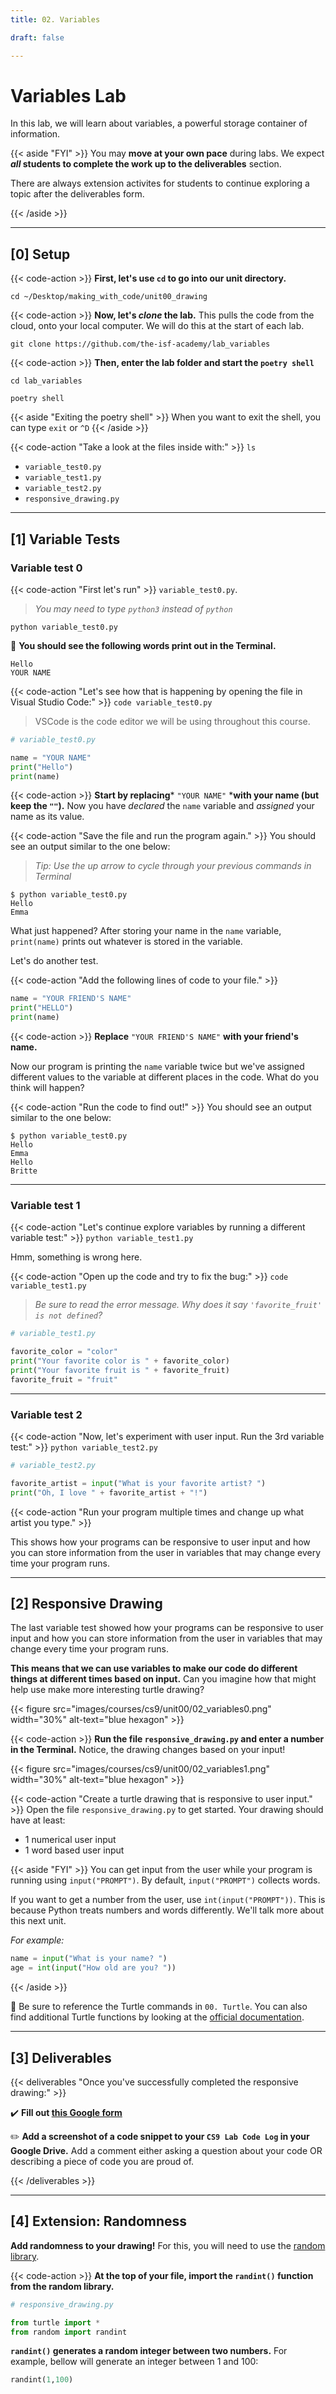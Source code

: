 ```yaml
---
title: 02. Variables

draft: false

---
```


# Variables Lab
In this lab, we will learn about variables, a powerful storage container of information.

{{< aside "FYI" >}}
You may **move at your own pace** during labs. We expect ***all* students to complete the work up to the deliverables** section. 

There are always extension activites for students to continue exploring a topic after the deliverables form. 

{{< /aside >}}


---

## [0] Setup


{{< code-action >}} **First, let's use `cd` to go into our unit directory.**
```shell
cd ~/Desktop/making_with_code/unit00_drawing
```

{{< code-action >}} **Now, let's *clone* the lab.** This pulls the code from the cloud, onto your local computer. We will do this at the start of each lab.
```shell
git clone https://github.com/the-isf-academy/lab_variables
```

{{< code-action >}} **Then, enter the lab folder and start the `poetry shell`**
```shell
cd lab_variables
```

```shell
poetry shell
```


{{< aside "Exiting the poetry shell" >}}
When you want to exit the shell, you can type `exit` or `^D`
{{< /aside >}}

{{< code-action "Take a look at the files inside with:" >}} `ls`
- `variable_test0.py`
- `variable_test1.py`
- `variable_test2.py`
- `responsive_drawing.py`

---

## [1] Variable Tests


### Variable test 0

{{< code-action "First let's run" >}} `variable_test0.py`.
> *You may need to type `python3` instead of `python`*
```shell
python variable_test0.py
```

👀 **You should see the following words print out in the Terminal.**
```shell
Hello
YOUR NAME
```

{{< code-action "Let's see how that is happening by opening the file in Visual Studio Code:" >}} `code variable_test0.py`
> VSCode is the code editor we will be using throughout this course.

```python
# variable_test0.py

name = "YOUR NAME"
print("Hello")
print(name)
```

{{< code-action >}} **Start by replacing*** `"YOUR NAME"` ***with your name (but keep the `""`).** Now you have *declared* the `name` variable and *assigned* your name as its value.

{{< code-action "Save the file and run the program again." >}} You should see an output similar to the one below:
> *Tip: Use the up arrow to cycle through your previous commands in Terminal*

```shell
$ python variable_test0.py
Hello
Emma
```

What just happened? After storing your name in the `name` variable, `print(name)` prints out whatever is stored in the variable.

Let's do another test.

{{< code-action "Add the following lines of code to your file." >}}

```python
name = "YOUR FRIEND'S NAME"
print("HELLO")
print(name)
```

{{< code-action >}} **Replace** `"YOUR FRIEND'S NAME"` **with your friend's name.**

Now our program is printing the `name` variable twice but we've assigned different values to the
variable at different places in the code. What do you think will happen?

{{< code-action "Run the code to find out!" >}} You should see an output similar to the one below:
```shell
$ python variable_test0.py
Hello
Emma
Hello
Britte

```
---

### Variable test 1

{{< code-action "Let's continue explore variables by running a different variable test:" >}} `python variable_test1.py`

Hmm, something is wrong here.

{{< code-action "Open up the code and try to fix the bug:" >}} `code variable_test1.py`
> *Be sure to read the error message. Why does it say `'favorite_fruit' is not defined`?*
```python
# variable_test1.py

favorite_color = "color"
print("Your favorite color is " + favorite_color)
print("Your favorite fruit is " + favorite_fruit)
favorite_fruit = "fruit"
```


---

### Variable test 2
{{< code-action "Now, let's experiment with user input. Run the 3rd variable test:"  >}} `python variable_test2.py`

```python
# variable_test2.py

favorite_artist = input("What is your favorite artist? ")
print("Oh, I love " + favorite_artist + "!")
```

{{< code-action "Run your program multiple times and change up what artist you type." >}}

This shows how your programs can be responsive to user input and how you can store
information from the user in variables that may change every time your program runs.


---


## [2] Responsive Drawing


The last variable test showed how your programs can be responsive to user input and how you can store information from the user in variables that may change every time your program runs.

**This means that we can use variables to make our code do different things at different times based on input.** Can you imagine how that might help use make more interesting turtle drawing?

{{< figure src="images/courses/cs9/unit00/02_variables0.png" width="30%" alt-text="blue hexagon" >}}

{{< code-action >}} **Run the file `responsive_drawing.py` and enter a number in the Terminal.** Notice, the drawing changes based on your input!

{{< figure src="images/courses/cs9/unit00/02_variables1.png" width="30%" alt-text="blue hexagon" >}}


{{< code-action "Create a turtle drawing that is responsive to user input." >}} Open the file `responsive_drawing.py` to get started. Your drawing should have at least: 
- 1 numerical user input
- 1 word based user input


{{< aside "FYI" >}}
You can get input from the user while your program is running using `input("PROMPT")`. By default, `input("PROMPT")` collects words.

If you want to get a number from the user, use `int(input("PROMPT"))`. This is because
Python treats numbers and words differently. We'll talk more about this next unit.

*For example:*
```python
name = input("What is your name? ")
age = int(input("How old are you? "))
```

{{< /aside >}}


📖 Be sure to reference the Turtle commands in `00. Turtle`. You can also find additional Turtle functions by looking at the [official documentation](https://docs.python.org/3/library/turtle.html).

---

## [3] Deliverables


{{< deliverables  "Once you've successfully completed the responsive drawing:" >}}

✔️   **Fill out [this Google form](https://docs.google.com/forms/d/e/1FAIpQLScsVvy1k4qOm4MHAYpliMpBdXSiNsCG25tvrDvz6i6YMf7FUQ/viewform?usp=sf_link)**

✏️  **Add a screenshot of a code snippet to your `CS9 Lab Code Log` in your Google Drive.** Add a comment either asking a question about your code OR describing a piece of code you are proud of. 


{{< /deliverables >}}

---

## [4] Extension: Randomness


**Add randomness to your drawing!** For this, you will need to use the [random library](https://docs.python.org/3/library/random.html).  

{{< code-action >}} **At the top of your file, import the `randint()` function from the random library.**
```python
# responsive_drawing.py

from turtle import *
from random import randint
```

**`randint()` generates a random integer between two numbers.** For example, bellow will generate an integer between 1 and 100:
```python
randint(1,100)
```


<!-- 

For example, if the user inputs `1` the face should be an average size. If the user inputs `.5`, the face should be half size. If the user inputs `2`, the face should be twice the size.


{{< code-action "Create a new file:" >}} `code size_factor.py`.
> *Make note of how we create a new file.* `code file_name.py` -->
